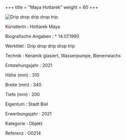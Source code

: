 +++
title = "Maya Hottarek"
weight = 60
+++

![Drip drop drip drop trip](/images/o0214.jpg)

KünstlerIn
: Hottarek Maya

Biografische Angaben
: \* 14.07.1990

Werktitel
: Drip drop drip drop trip

Technik
: Keramik glasiert, Wasserpumpe, Bienenwachs

Entstehungsjahr
: 2021

Höhe (mm)
: 310

Breite (mm)
: 340

Tiefe (mm)
: 200

Eigentum
: Stadt Biel

Erwerbungsjahr
: 2021

Kategorie
: Objekt

Referenz
: O0214

